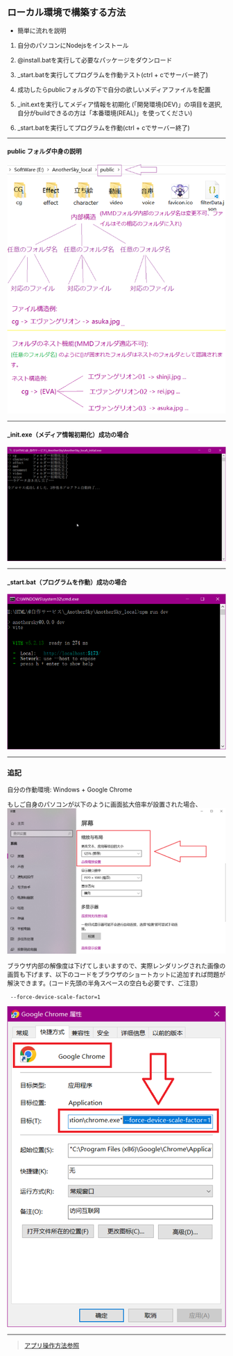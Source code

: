 ## ローカル環境で構築する方法

- 簡単に流れを説明
1. 自分のパソコンにNodejsをインストール

2. @install.batを実行して必要なパッケージをダウンロード

3. _start.batを実行してプログラムを作動テスト(ctrl + cでサーバー終了)

4. 成功したらpublicフォルダの下で自分の欲しいメディアファイルを配置

5. _init.extを実行してメディア情報を初期化 (「開発環境(DEV)」の項目を選択, 自分がbuildできるの方は「本番環境(REAL)」を使ってください)

6. _start.batを実行してプログラムを作動(ctrl + cでサーバー終了)

***
#### public フォルダ中身の説明
![配置説明](./README/ファイル構造.png)

***
#### _init.exe（メディア情報初期化）成功の場合
![配置説明](./README/初期化.png)

***
#### _start.bat（プログラムを作動）成功の場合
![配置説明](./README/作動成功.png)

***
### 追記
自分の作動環境: Windows + Google Chrome

もしご自身のパソコンが以下のように画面拡大倍率が設置された場合、
![DPI](./README/DPI.png)

ブラウザ内部の解像度は下げてしまいますので、実際レンダリングされた画像の画質も下げます、以下のコードをブラウザのショートカットに追加すれば問題が解決できます。(コード先頭の半角スペースの空白も必要です、ご注意)
```
 --force-device-scale-factor=1
```
![Chrome](./README/Chrome.png)

***
> [アプリ操作方法参照](https://github.com/Gladiale/AnotherSky_Web)

